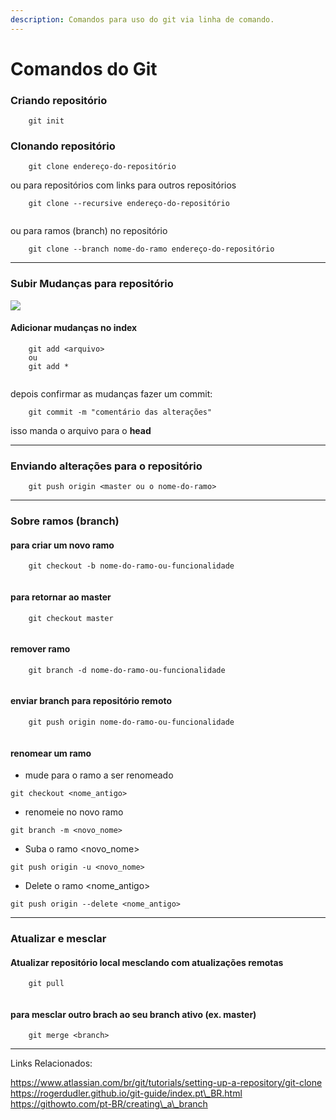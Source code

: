 ```yaml
---
description: Comandos para uso do git via linha de comando.
---
```


# Comandos do Git

### Criando repositório

```
	git init
```

### Clonando repositório

```
	git clone endereço-do-repositório
```

ou para repositórios com links para outros repositórios

```
	git clone --recursive endereço-do-repositório
	
```

ou para ramos (branch) no repositório

```
	git clone --branch nome-do-ramo endereço-do-repositório
```

***

### Subir Mudanças para repositório

![](../../../.gitbook/assets/fluxo\_de\_trabalho\_no\_git.png)

#### Adicionar mudanças no **index**

```
	git add <arquivo>
	ou
	git add *
	
```

depois confirmar as mudanças fazer um commit:

```
	git commit -m "comentário das alterações"
```

isso manda o arquivo para o **head**

***

### Enviando alterações para o repositório

```
	git push origin <master ou o nome-do-ramo>
```

***

### Sobre ramos (branch)

#### para criar um novo ramo

```
	git checkout -b nome-do-ramo-ou-funcionalidade
	
```

#### para retornar ao master

```
	git checkout master
	
```

#### remover ramo

```
	git branch -d nome-do-ramo-ou-funcionalidade
	
```

#### enviar branch para repositório remoto

```
	git push origin nome-do-ramo-ou-funcionalidade
	
```

#### renomear um ramo

* mude para o ramo a ser renomeado

```
git checkout <nome_antigo>
```

* renomeie no novo ramo

```
git branch -m <novo_nome>
```

* Suba o ramo \<novo\_nome>

```
git push origin -u <novo_nome>
```

* Delete o ramo \<nome\_antigo>

```
git push origin --delete <nome_antigo>
```

***

### Atualizar e mesclar

#### Atualizar repositório local mesclando com atualizações remotas

```
	git pull
	
```

#### para mesclar outro brach ao seu branch ativo (ex. master)

```
	git merge <branch>
```

***

Links Relacionados:&#x20;

https://www.atlassian.com/br/git/tutorials/setting-up-a-repository/git-clone https://rogerdudler.github.io/git-guide/index.pt\_BR.html https://githowto.com/pt-BR/creating\_a\_branch
